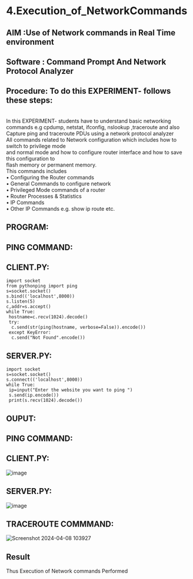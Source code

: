 # 4.Execution_of_NetworkCommands
## AIM :Use of Network commands in Real Time environment
## Software : Command Prompt And Network Protocol Analyzer
## Procedure: To do this EXPERIMENT- follows these steps:
<BR>
In this EXPERIMENT- students have to understand basic networking commands e.g cpdump, netstat, ifconfig, nslookup ,traceroute and also Capture ping and traceroute PDUs using a network protocol analyzer 
<BR>
All commands related to Network configuration which includes how to switch to privilege mode
<BR>
and normal mode and how to configure router interface and how to save this configuration to
<BR>
flash memory or permanent memory.
<BR>
This commands includes
<BR>
• Configuring the Router commands
<BR>
• General Commands to configure network
<BR>
• Privileged Mode commands of a router 
<BR>
• Router Processes & Statistics
<BR>
• IP Commands
<BR>
• Other IP Commands e.g. show ip route etc.
<BR>

## PROGRAM:
## PING COMMAND:
## CLIENT.PY:
```
import socket
from pythonping import ping
s=socket.socket()
s.bind(('localhost',8000))
s.listen(5)
c,addr=s.accept()
while True:
 hostname=c.recv(1024).decode()
 try:
  c.send(str(ping(hostname, verbose=False)).encode())
 except KeyError:
  c.send("Not Found".encode())

```
## SERVER.PY:
```
import socket
s=socket.socket()
s.connect(('localhost',8000))
while True:
 ip=input("Enter the website you want to ping ")
 s.send(ip.encode())
 print(s.recv(1024).decode())
```

## OUPUT:
## PING COMMAND:
## CLIENT.PY:

![image](https://github.com/dinesh2068/4.Execution_of_NetworkCommends/assets/151390189/41eb4864-16eb-4aea-bba2-04e4d6a56c89)

## SERVER.PY:

![image](https://github.com/dinesh2068/4.Execution_of_NetworkCommends/assets/151390189/7a11ad22-7731-4413-a825-20c902cbe523)

## TRACEROUTE COMMMAND:

![Screenshot 2024-04-08 103927](https://github.com/dinesh2068/4.Execution_of_NetworkCommends/assets/151390189/927d7050-6bc8-4304-89aa-c2c7b208e3cb)

## Result
Thus Execution of Network commands Performed 
